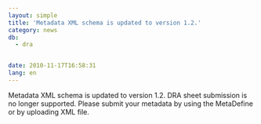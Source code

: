 ```yaml
---
layout: simple
title: 'Metadata XML schema is updated to version 1.2.'
category: news
db:
  - dra


date: 2010-11-17T16:58:31
lang: en
---
```


Metadata XML schema is updated to version 1.2. DRA sheet submission is no longer supported. Please submit your metadata by using the MetaDefine or by uploading XML file.
